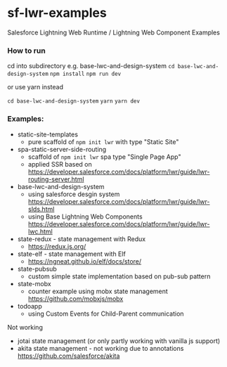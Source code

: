# sf-lwr-examples
Salesforce Lightning Web Runtime / Lightning Web Component Examples

### How to run
cd into subdirectory e.g. base-lwc-and-design-system
`cd base-lwc-and-design-system`
`npm install`
`npm run dev`

or use yarn instead

`cd base-lwc-and-design-system`
`yarn`
`yarn dev`

### Examples:
- static-site-templates 
  - pure scaffold of `npm init lwr` with type "Static Site"
- spa-static-server-side-routing
  - scaffold of `npm init lwr` spa type "Single Page App"
  - applied SSR based on https://developer.salesforce.com/docs/platform/lwr/guide/lwr-routing-server.html 
- base-lwc-and-design-system
  - using salesforce desgin system https://developer.salesforce.com/docs/platform/lwr/guide/lwr-slds.html
  - using Base Lightning Web Components https://developer.salesforce.com/docs/platform/lwr/guide/lwr-lwc.html
- state-redux - state management with Redux
  - https://redux.js.org/
- state-elf - state management with Elf 
  - https://ngneat.github.io/elf/docs/store/
- state-pubsub
  - custom simple state implementation based on pub-sub pattern
- state-mobx
  - counter example using mobx state management https://github.com/mobxjs/mobx
- todoapp
  - using Custom Events for Child-Parent communication  

Not working
- jotai state management (or only partly working with vanilla js support)
- akita state management - not working due to annotations https://github.com/salesforce/akita
